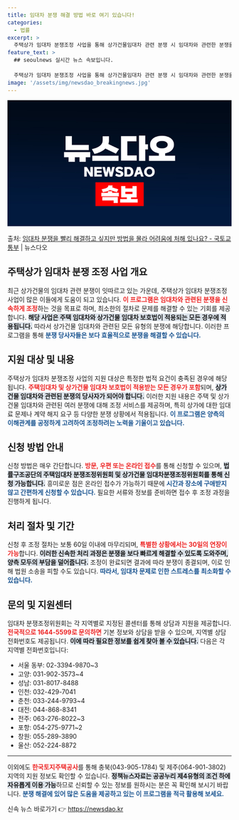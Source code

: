 ```yaml
---
title: 임대차 분쟁 해결 방법 바로 여기 있습니다!
categories:
  - 법률
excerpt: >
  주택상가 임대차 분쟁조정 사업을 통해 상가건물임대차 관련 분쟁 시 임대차와 관련한 분쟁을 신속히 조정해드립니…
feature_text: >
  ## seoulnews 실시간 뉴스 속보입니다.

  주택상가 임대차 분쟁조정 사업을 통해 상가건물임대차 관련 분쟁 시 임대차와 관련한 분쟁을 신속히 조정해드립니…
image: '/assets/img/newsdao_breakingnews.jpg'
---
```


![뉴스다오 속보](/assets/img/newsdao_breakingnews.jpg)

<p>출처: <a href="https://newsdao.kr/1728" rel="dofollow">임대차 분쟁을 빨리 해결하고 싶지만 방법을 몰라 어려움에 처해 있나요? - 국토교통부</a> | 뉴스다오</p>

<h2 data-ke-size="size26">주택상가 임대차 분쟁 조정 사업 개요</h2>

<p data-ke-size="size16">최근 상가건물의 임대차 관련 분쟁이 잇따르고 있는 가운데, 주택상가 임대차 분쟁조정 사업이 많은 이들에게 도움이 되고 있습니다. <b><span style="color: #ee2323;">이 프로그램은 임대차와 관련된 분쟁을 신속하게 조정</span></b>하는 것을 목표로 하며, 최소한의 절차로 문제를 해결할 수 있는 기회를 제공합니다. <b><span style="background-color: #21538527;">해당 사업은 주택 임대차와 상가건물 임대차 보호법이 적용되는 모든 경우에 적용됩니다.</span></b> 따라서 상가건물 임대차와 관련된 모든 유형의 분쟁에 해당합니다. 이러한 프로그램을 통해 <b><span style="color: #1a5490;">분쟁 당사자들은 보다 효율적으로 분쟁을 해결할 수 있습니다.</span></b></p>

<h2 data-ke-size="size26">지원 대상 및 내용</h2>

<p data-ke-size="size16">주택상가 임대차 분쟁조정 사업의 지원 대상은 특정한 법적 요건이 충족된 경우에 해당됩니다. <b><span style="color: #ee2323;">주택임대차 및 상가건물 임대차 보호법이 적용받는 모든 경우가 포함</span></b>되며, <b><span style="background-color: #21538527;">상가건물 임대차와 관련된 분쟁의 당사자가 되어야 합니다.</span></b> 이러한 지원 내용은 주택 및 상가건물 임대차와 관련된 여러 분쟁에 대해 조정 서비스를 제공하며, 특히 상가에 대한 임대료 문제나 계약 해지 요구 등 다양한 분쟁 상황에서 적용됩니다. <b><span style="color: #1a5490;">이 프로그램은 양측의 이해관계를 공정하게 고려하여 조정하려는 노력을 기울이고 있습니다.</span></b></p>

<h2 data-ke-size="size26">신청 방법 안내</h2>

<p data-ke-size="size16">신청 방법은 매우 간단합니다. <b><span style="color: #ee2323;">방문, 우편 또는 온라인 접수</span></b>를 통해 신청할 수 있으며, <b><span style="background-color: #21538527;">법률구조공단의 주택임대차 분쟁조정위원회 및 상가건물 임대차분쟁조정위원회를 통해 신청 가능합니다.</span></b> 흥미로운 점은 온라인 접수가 가능하기 때문에 <b><span style="color: #1a5490;">시간과 장소에 구애받지 않고 간편하게 신청할 수 있습니다.</span></b> 필요한 서류와 정보를 준비하면 접수 후 조정 과정을 진행하게 됩니다.</p>

<h2 data-ke-size="size26">처리 절차 및 기간</h2>

<p data-ke-size="size16">신청 후 조정 절차는 보통 60일 이내에 마무리되며, <b><span style="color: #ee2323;">특별한 상황에서는 30일의 연장이 가능</span></b>합니다. <b><span style="background-color: #21538527;">이러한 신속한 처리 과정은 분쟁을 보다 빠르게 해결할 수 있도록 도와주며, 양측 모두의 부담을 덜어줍니다.</span></b> 조정이 완료되면 결과에 따라 분쟁이 종결되며, 이로 인해 법원 소송을 피할 수도 있습니다. <b><span style="color: #1a5490;">따라서, 임대차 문제로 인한 스트레스를 최소화할 수 있습니다.</span></b></p>

<h2 data-ke-size="size26">문의 및 지원센터</h2>

<p data-ke-size="size16">임대차 분쟁조정위원회는 각 지역별로 지정된 콜센터를 통해 상담과 지원을 제공합니다. <b><span style="color: #ee2323;">전국적으로 1644-5599로 문의하면</span></b> 기본 정보와 상담을 받을 수 있으며, 지역별 상담 전화번호도 제공됩니다. <b><span style="background-color: #21538527;">이에 따라 필요한 정보를 쉽게 찾아 볼 수 있습니다.</span></b> 다음은 각 지역별 전화번호입니다:</p>

<ul>
    <li>서울 동부: 02-3394-9870~3</li>
    <li>고양: 031-902-3573~4</li>
    <li>성남: 031-8017-8488</li>
    <li>인천: 032-429-7041</li>
    <li>춘천: 033-244-9793~4</li>
    <li>대전: 044-868-8341</li>
    <li>전주: 063-276-8022~3</li>
    <li>포항: 054-275-9771~2</li>
    <li>창원: 055-289-3890</li>
    <li>울산: 052-224-8872</li>
</ul>

<hr>

<p data-ke-size="size16">이외에도 <b><span style="color: #ee2323;">한국토지주택공사</span></b>를 통해 충북(043-905-1784) 및 제주(064-901-3802) 지역의 지원 정보도 확인할 수 있습니다. <b><span style="background-color: #21538527;">정책뉴스자료는 공공누리 제4유형의 조건 하에 자유롭게 이용 가능</span></b>하므로 신뢰할 수 있는 정보를 원하시는 분은 꼭 확인해 보시기 바랍니다. <b><span style="color: #1a5490;">분쟁 해결에 있어 많은 도움을 제공하고 있는 이 프로그램을 적극 활용해 보세요.</span></b></p> 

신속 뉴스 바로가기 👉 <a href="https://newsdao.kr" rel="dofollow">https://newsdao.kr</a>


